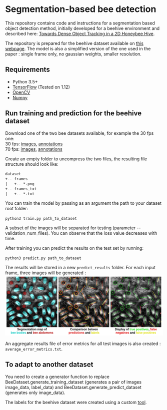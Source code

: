 Segmentation-based bee detection
================================

This repository contains code and instructions for a segmentation based object detection method, initially developed for a beehive environment and described here: [Towards Dense Object Tracking in a 2D Honeybee Hive](http://openaccess.thecvf.com/content_cvpr_2018/html/Bozek_Towards_Dense_Object_CVPR_2018_paper.html).

The repository is prepared for the beehive dataset available on [this webpage](https://groups.oist.jp/bptu/honeybee-tracking-dataset). The model is also a simplified version of the one used in the paper : single frame only, no gaussian weights, smaller resolution.


## Requirements
- Python 3.5+
- [TensorFlow](https://www.tensorflow.org/) (Tested on 1.12)
- [OpenCV](https://opencv.org/)
- [Numpy](http://www.numpy.org/)

## Run training and prediction for the beehive dataset
Download one of the two bee datasets available, for example the 30 fps one:   
30 fps: [images](https://beepositions.unit.oist.jp/frame_imgs_30fps.tgz), [annotations](https://beepositions.unit.oist.jp/frame_annotations_30fps.tgz)  
70 fps: [images](https://beepositions.unit.oist.jp/frame_imgs_70fps.tgz), [annotations](https://beepositions.unit.oist.jp/frame_annotations_70fps.tgz)

Create an empty folder to uncompress the two files, the resulting file structure should look like:  
```
dataset
+-- frames  
|   +-- *.png  
+-- frames_txt  
|   +-- *.txt  
```

You can train the model by passing as an argument the path to your dataset root folder:

`python3 train.py path_to_dataset`

A subset of the images will be separated for testing (parameter --validation_num_files). You can observe that the loss value decreases with time.

After training you can predict the results on the test set by running:

`python3 predict.py path_to_dataset`

The results will be stored in a new `predict_results` folder. For each input frame, three images will be generated :  
![alt text](doc/results_legend.png)

An aggregate results file of error metrics for all test images is also created : `average_error_metrics.txt`.



## To adapt to another dataset
You need to create a generator function to replace BeeDataset.generate_training_dataset (generates a pair of images image_data, label_data) and BeeDataset.generate_predict_dataset (generates only image_data).  

The labels for the beehive dataset were created using a custom [tool](https://github.com/oist/DenseObjectAnnotation).
